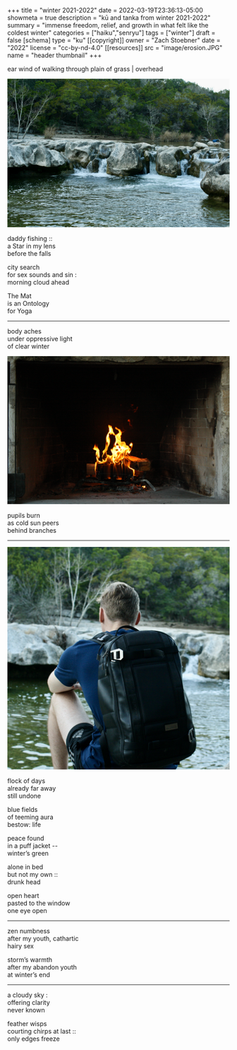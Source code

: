 +++
title = "winter 2021-2022"
date = 2022-03-19T23:36:13-05:00
showmeta = true
description = "kū and tanka from winter 2021-2022"
summary = "immense freedom, relief, and growth in what felt like the coldest winter"
categories = ["haiku","senryu"]
tags = ["winter"]
draft = false
[schema]
  type = "ku"
[[copyright]]
  owner = "Zach Stoebner"
  date = "2022"
  license = "cc-by-nd-4.0"
[[resources]]
  src = "image/erosion.JPG"
  name = "header thumbnail"
+++

ear wind of walking through plain of grass | overhead <br>

<img src="image/falls.JPG" />

daddy fishing :: <br>
a Star in my lens <br>
before the falls <br>

city search <br>
for sex sounds and sin : <br>
morning cloud ahead <br>

The Mat <br>
is an Ontology <br>
for Yoga <br>

---

body aches <br>
under oppressive light <br>
of clear winter <br>

<img src="image/fire.JPG" />

pupils burn <br>
as cold sun peers <br>
behind branches <br>

---

<img src="image/job.JPG" />

flock of days <br>
already far away <br>
still undone <br>

blue fields <br>
of teeming aura <br>
bestow: life <br>

peace found <br>
in a puff jacket -- <br>
winter’s green <br>

alone in bed <br>
but not my own :: <br>
drunk head <br>

open heart <br>
pasted to the window <br>
one eye open <br>

---

zen numbness <br>
after my youth, cathartic <br>
hairy sex <br>

storm’s warmth <br>
after my abandon youth <br>
at winter’s end <br>

---

a cloudy sky : <br>
offering clarity <br>
never known <br>

feather wisps <br>
courting chirps at last :: <br>
only edges freeze <br>
